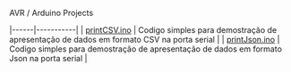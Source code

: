 
AVR / Arduino Projects

|------|-----------|
| [printCSV.ino](http://elabz.net/AVR/printCSV)  | Codigo simples para demostração de apresentação de dados em formato CSV na porta serial |
| [printJson.ino](http://elabz.net/AVR/printJson) | Codigo simples para demostração de apresentação de dados em formato Json na porta serial |
